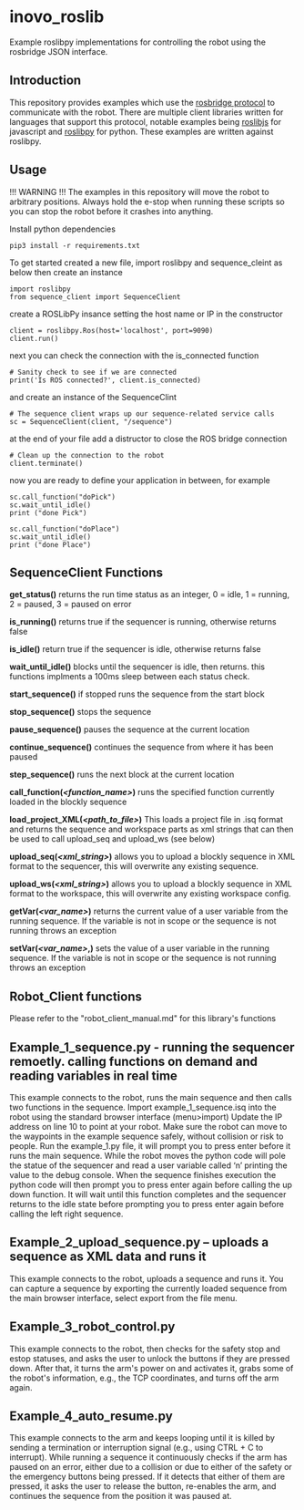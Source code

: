 # inovo_roslib
Example roslibpy implementations for controlling the robot using the rosbridge JSON interface.

## Introduction
This repository provides examples which use the [rosbridge protocol](https://github.com/RobotWebTools/rosbridge_suite/blob/develop/ROSBRIDGE_PROTOCOL.md) to communicate with the robot. There are multiple client libraries written for languages that support this protocol, notable examples being [roslibjs](https://github.com/RobotWebTools/roslibjs) for javascript and [roslibpy](https://github.com/gramaziokohler/roslibpy) for python. These examples are written against roslibpy.

## Usage

!!! WARNING !!!
The examples in this repository will move the robot to arbitrary positions. Always hold the e-stop when running these scripts so you can stop the robot before it crashes into anything.

Install python dependencies
```
pip3 install -r requirements.txt
```

To get started created a new file, import  roslibpy and sequence_cleint as below then create an instance 
```
import roslibpy
from sequence_client import SequenceClient
```
create a ROSLibPy insance setting the host name or IP in the constructor
```
client = roslibpy.Ros(host='localhost', port=9090)
client.run()
```

next you can check the connection with the is_connected function
```
# Sanity check to see if we are connected
print('Is ROS connected?', client.is_connected)
```
and create an instance of the SequenceClint
```
# The sequence client wraps up our sequence-related service calls
sc = SequenceClient(client, "/sequence")
```
at the end of your file add a distructor to close the ROS bridge connection
```
# Clean up the connection to the robot
client.terminate()
```
now you are ready to define your application in between, for example

```
sc.call_function("doPick")
sc.wait_until_idle()
print ("done Pick")

sc.call_function("doPlace")
sc.wait_until_idle()
print ("done Place")
```


## SequenceClient Functions

**get_status()**
returns the run time status as an integer, 0 = idle, 1 = running, 2 = paused, 3 = paused on error

**is_running()**
returns true if the sequencer is running, otherwise returns false

**is_idle()**
return true if the sequencer is idle, otherwise returns false

**wait_until_idle()**
blocks until the sequencer is idle, then returns. this functions implments a 100ms sleep between each status check.

**start_sequence()**
if stopped runs the sequence from the start block

**stop_sequence()**
stops the sequence

**pause_sequence()**
pauses the sequence at the current location

**continue_sequence()**
continues the sequence from where it has been paused

**step_sequence()**
runs the next block at the current location

**call_function(*<function_name>*)**
runs the specified function currently loaded in the blockly sequence 

**load_project_XML(*<path_to_file>*)**
This loads a project file in .isq format and returns the sequence and workspace parts as xml strings that can then be used to call upload_seq and upload_ws (see below)

**upload_seq(*<xml_string>*)**
allows you to upload a blockly sequence in XML format to the sequencer, this will overwrite any existing sequence.

**upload_ws(*<xml_string>*)**
allows you to upload a blockly sequence in XML format to the workspace, this will overwrite any existing workspace config.

**getVar(*<var_name>*)**
returns the current value of a user variable from the running sequence. If the variable is not in scope or the sequence is not running throws an exception

**setVar(*<var_name>*,*<value>*)**
sets the value of a user variable in the running sequence. If the variable is not in scope or the sequence is not running throws an exception

## Robot_Client functions
Please refer to the "robot_client_manual.md" for this library's functions

## Example_1_sequence.py - running the sequencer remoetly. calling functions on demand and reading variables in real time
This example connects to the robot, runs the main sequence and then calls two functions in the sequence. 
Import example_1_sequence.isq into the robot using the standard browser interface (menu>import)
Update the IP address on line 10 to point at your robot.
Make sure the robot can move to the waypoints in the example sequence safely, without collision or risk to people.
Run the example_1.py file, it will prompt you to press enter before it runs the main sequence. 
While the robot moves the python code will pole the statue of the sequencer and read a user variable called ‘n’ printing the value to the debug console. When the sequence finishes execution the python code will then prompt you to press enter again before calling the up down function. It will wait until this function completes and the sequencer returns to the idle state before prompting you to press enter again before calling the left right sequence.

## Example_2_upload_sequence.py – uploads a sequence as XML data and runs it
This example connects to the robot, uploads a sequence and runs it. You can capture a sequence by exporting the currently loaded sequence from the main browser interface, select export from the file menu.

## Example_3_robot_control.py
This example connects to the robot, then checks for the safety stop and estop statuses, and asks the user to unlock the buttons if they are pressed down.
After that, it turns the arm's power on and activates it, grabs some of the robot's information, e.g., the TCP coordinates, and turns off the arm again.

## Example_4_auto_resume.py
This example connects to the arm and keeps looping until it is killed by sending a termination or interruption signal (e.g., using CTRL + C to interrupt). While running a sequence it continuously checks if the arm has paused on an error, either due to a collision or due to either of the safety or the emergency buttons being pressed. If it detects that either of them are pressed, it asks the user to release the button, re-enables the arm, and continues the sequence from the position it was paused at.